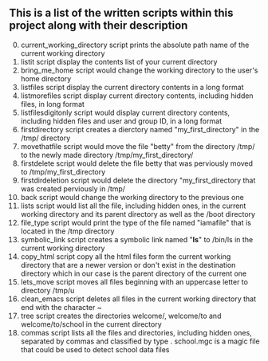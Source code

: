 ## This is a list of the written scripts within this project along with their description

0. current_working_directory script prints the absolute path name of the current working directory
1. listit script display the contents list of your current directory
2. bring_me_home script would change the working directory to the user's home directory
3. listfiles script display the current directory contents in a long format
4. listmorefiles script display current directory contents, including hidden files, in long format
5. listfilesdigitonly script would display current directory contents, including hidden files and user and group ID, in a long format
6. firstdirectory script creates a dierctory named "my_first_directory" in the /tmp/ directory
7. movethatfile script would move the file "betty" from the directory /tmp/ to the newly made directory /tmp/my_first_directory/
8. firstdelete script would delete the file betty that was perviously moved to /tmp/my_first_directory
9. firstdirdeletion script would delete the directory "my_first_directory that was created perviously in /tmp/
10. back script would change the working directory to the previous one
11. lists script would list all the file, including hidden ones, in the current working directory and its parent directory as well as the /boot directory
12. file_type script would print the type of the file named "iamafile" that is located in the /tmp directory
13. symbolic_link script creates a symbolic link named "__ls__" to /bin/ls in the current working directory
14. copy_html script copy all the html files form the current working directory that are a newer version or don't exist in the destination directory which in our case is the parent directory of the current one
15. lets_move script moves all files beginning with an uppercase letter to directory /tmp/u
16. clean_emacs script deletes all files in the current working directory that end with the character ~
17. tree script creates the directories welcome/, welcome/to and welcome/to/school in the current directory
18. commas script lists all the files and directories, including hidden ones, separated by commas and classified by type
. school.mgc is a magic file that could be used to detect school data files
